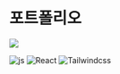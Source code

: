 # 포트폴리오 

<img src="https://capsule-render.vercel.app/api?type=waving&color=BDBDC8&height=100&section=header" />

![js](https://img.shields.io/badge/JavaScript-F7DF1E?style=for-the-badge&logo=JavaScript&logoColor=white)
![React](https://img.shields.io/badge/Tailwind-F7DF1E?style=for-the-badge&logo=JavaScript&logoColor=white)
![Tailwindcss](https://img.shields.io/badge/React-F7DF1E?style=for-the-badge&logo=JavaScript&logoColor=white)
